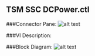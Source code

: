 ## **TSM SSC DCPower.ctl**
###Connector Pane:
![alt text](/images/DCPower/TSM/TSM%20SSC%20DCPower.ctlc.png "TSM SSC DCPower.ctl connector pane")

###VI Description:


###Block Diagram:
![alt text](/images/DCPower/TSM/TSM%20SSC%20DCPower.ctld.png "TSM SSC DCPower.ctl block diagram")
